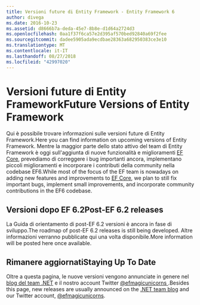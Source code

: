 ```yaml
---
title: Versioni future di Entity Framework - Entity Framework 6
author: divega
ms.date: 2016-10-23
ms.assetid: d8666b7a-deda-45e7-8b8e-d1d64a2724d3
ms.openlocfilehash: 0aa1f37f6ca57e2d395af570bed92840a69f2fee
ms.sourcegitcommit: dadee5905ada9ecdbae28363a682950383ce3e10
ms.translationtype: MT
ms.contentlocale: it-IT
ms.lasthandoff: 08/27/2018
ms.locfileid: "42997020"
---
```

# <a name="future-versions-of-entity-framework"></a><span data-ttu-id="047e5-102">Versioni future di Entity Framework</span><span class="sxs-lookup"><span data-stu-id="047e5-102">Future Versions of Entity Framework</span></span> 
<span data-ttu-id="047e5-103">Qui è possibile trovare informazioni sulle versioni future di Entity Framework.</span><span class="sxs-lookup"><span data-stu-id="047e5-103">Here you can find information on upcoming versions of Entity Framework.</span></span>
<span data-ttu-id="047e5-104">Mentre la maggior parte dello stato attivo del team di Entity Framework è oggi sull'aggiunta di nuove funzionalità e miglioramenti [EF Core](https://docs.microsoft.com/en-us/ef/core/index), prevediamo di correggere i bug importanti ancora, implementano piccoli miglioramenti e incorporare i contributi della community nella codebase EF6.</span><span class="sxs-lookup"><span data-stu-id="047e5-104">While most of the focus of the EF team is nowadays on adding new features and improvements to [EF Core](https://docs.microsoft.com/en-us/ef/core/index), we plan to  still fix important bugs, implement small improvements, and incorporate community contributions in the EF6 codebase.</span></span>

## <a name="post-ef-62-releases"></a><span data-ttu-id="047e5-105">Versioni dopo EF 6.2</span><span class="sxs-lookup"><span data-stu-id="047e5-105">Post-EF 6.2 releases</span></span>

<span data-ttu-id="047e5-106">La Guida di orientamento di post-EF 6.2 versioni è ancora in fase di sviluppo.</span><span class="sxs-lookup"><span data-stu-id="047e5-106">The roadmap of post-EF 6.2 releases is still being developed.</span></span> <span data-ttu-id="047e5-107">Altre informazioni verranno pubblicate qui una volta disponibile.</span><span class="sxs-lookup"><span data-stu-id="047e5-107">More information will be posted here once available.</span></span>
 
## <a name="staying-up-to-date"></a><span data-ttu-id="047e5-108">Rimanere aggiornati</span><span class="sxs-lookup"><span data-stu-id="047e5-108">Staying Up To Date</span></span>  
  
<span data-ttu-id="047e5-109">Oltre a questa pagina, le nuove versioni vengono annunciate in genere nel [blog del team .NET](https://blogs.msdn.microsoft.com/dotnet/tag/entity-framework/) e il nostro account Twitter [ @efmagicunicorns ](http://twitter.com/efmagicunicorns).</span><span class="sxs-lookup"><span data-stu-id="047e5-109">Besides this page, new releases are usually announced on the [.NET team blog](https://blogs.msdn.microsoft.com/dotnet/tag/entity-framework/) and our Twitter account, [@efmagicunicorns](http://twitter.com/efmagicunicorns).</span></span>
  
